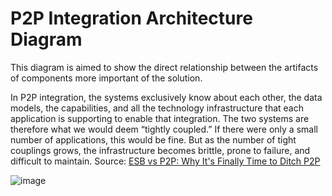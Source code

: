 <!--
{
  "order":4,
  "title": "P2P Integration Architecture Diagram"
}
-->

# P2P Integration Architecture Diagram

This diagram is aimed to show the direct relationship between the artifacts of components more important of the solution.

In P2P integration, the systems exclusively know about each other, the data models, the capabilities, and all the technology infrastructure that each application is supporting to enable that integration. The two systems are therefore what we would deem “tightly coupled.” If there were only a small number of applications, this would be fine. But as the number of tight couplings grows, the infrastructure becomes brittle, prone to failure, and difficult to maintain. Source: [ESB vs P2P: Why It's Finally Time to Ditch P2P](https://www.talend.com/resources/esb-vs-p2p/)

<!--
@startuml
skinparam backgroundcolor transparent

component ecommerce_api as "ecommerce-api"
component delivery_api as "delivery-api"
database database
component ecommerce_web as "ecommerce-web"
component erp
component ldap
component third_party

ecommerce_web -- ecommerce_api : json
ecommerce_web -- delivery_api : json

ecommerce_api -- database : tcp
ecommerce_api -- erp : xml
ecommerce_api -- ldap : tcp
third_party -- ecommerce_api : json
@enduml
-->

![image](https://www.plantuml.com/plantuml/png/TOzDheCm38JtEKN4dWky5JT19h5UK_8JEQOjjw-hDYX0ktDcFcV6Gs4WNe9NPNOn0q7G4vZvdz8IhKa-aMQ2MCJ2o4gP57AACcgKCI0P724x3KLtczABqZMeHUzkIEj6Lk4DMc2OeA2kmzUKEqw7557Q5AJSlBo5ziaNHtRCGBmgjV-qxm-t_EbhIV5CrTOjfFQhGjKZX62JppvI5kiH_DbwTVwiDNr_5XmmsYNu9m00)
